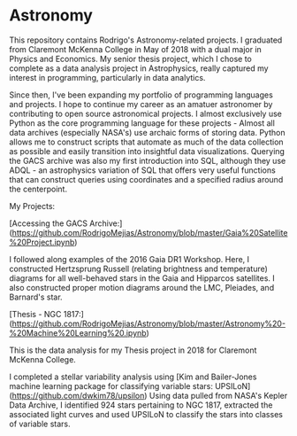 # Astronomy

This repository contains Rodrigo's Astronomy-related projects.
I graduated from Claremont McKenna College in May of 2018 with a dual major in Physics and Economics. My senior thesis project, which I chose to complete as a data analysis project in Astrophysics, really captured my interest in programming, particularly in data analytics.

Since then, I've been expanding my portfolio of programming languages and projects. I hope to continue my career as an amatuer astronomer by contributing to open source astronomical projects. I almost exclusively use Python as the core programming language for these projects - Almost all data archives (especially NASA's) use archaic forms of storing data. Python allows me to construct scripts that automate as much of the data collection as possible and easily transition into insightful data visualizations. Querying the GACS archive was also my first introduction into SQL, although they use ADQL - an astrophysics variation of SQL that offers very useful functions that can construct queries using coordinates and a specified radius around the centerpoint. 

My Projects:

[Accessing the GACS Archive:] (https://github.com/RodrigoMejias/Astronomy/blob/master/Gaia%20Satellite%20Project.ipynb)
 
 I followed along examples of the 2016 Gaia DR1 Workshop. Here, I constructed Hertzsprung Russell (relating brightness and temperature) diagrams for all well-behaved stars in the Gaia and Hipparcos satellites. I also constructed proper motion diagrams around the LMC, Pleiades, and Barnard's star.
 
[Thesis - NGC 1817:] (https://github.com/RodrigoMejias/Astronomy/blob/master/Astronomy%20-%20Machine%20Learning%20.ipynb)

  This is the data analysis for my Thesis project in 2018 for Claremont McKenna College. 
  
  I completed a stellar variability analysis using [Kim and Bailer-Jones machine learning package for classifying variable stars: UPSILoN] (https://github.com/dwkim78/upsilon)
  Using data pulled from NASA's Kepler Data Archive, I identified 924 stars pertaining to NGC 1817, extracted the associated light curves and used UPSILoN to classify the stars into classes of variable stars. 
